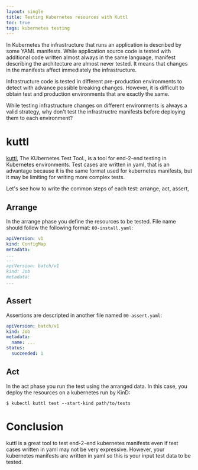 ```yaml
---
layout: single
title: Testing Kubernetes resources with Kuttl
toc: true
tags: kubernetes testing
---
```


In Kubernetes the infrastructure that runs an application is described by some YAML manifests. While application source code is tested with additional code written almost always in the same language, manifest describing the architecture are almost never tested. It means that changes in the manifests affect immediately the infrastructure.

Infrastructure code is tested in different pre-production environments to detect with advance possible breaking changes. However, it is difficult to obtain test and production environments that are exactly the same.

While testing infrastructure changes on different environments is always a valid strategy, why don't test the infrastructre manifests before deploying them to each environment?

# kuttl

[kuttl](https://github.com/kudobuilder/kuttl), The KUbernetes Test TooL, is a tool for end-2-end testing in Kubernetes environments. Test cases are written in yaml, that is an advantage because it is the same format used for kubernetes manifests, but it may be limiting for writing more complex tests.

Let's see how to write the common steps of each test: arrange, act, assert,

## Arrange

In the arrange phase you define the resources to be tested. File name should follow the following format: `00-install.yaml`:
```yaml
apiVersion: v1
kind: ConfigMap
metadata:
...
---
apiVersion: batch/v1
kind: Job
metadata:
...
```

## Assert

Assertions are descripted in another file named `00-assert.yaml`:
```yaml
apiVersion: batch/v1
kind: Job
metadata:
  name: ...
status:
  succeeded: 1
```

## Act

In the act phase you run the test using the arranged data. In this case, you deploy the resources on a kubernetes run by KinD:
```console
$ kubectl kuttl test --start-kind path/to/tests
```

# Conclusion

kuttl is a great tool to test end-2-end kubernetes manifests even if test cases written in yaml may not be very expressive. However, your kubernetes manifests are written in yaml so this is your input test data to be tested.